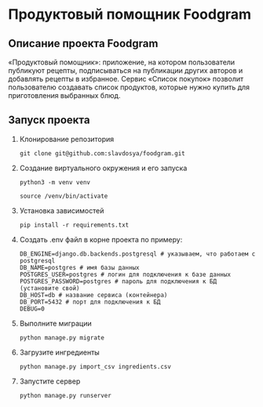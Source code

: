 # Продуктовый помощник Foodgram

## Описание проекта Foodgram

«Продуктовый помощник»: приложение, на котором пользователи публикуют рецепты, подписываться на публикации других авторов и добавлять рецепты в избранное. Сервис «Список покупок» позволит пользователю создавать список продуктов, которые нужно купить для приготовления выбранных блюд.

## Запуск проекта
1. Клонирование репозитория
   ```
   git clone git@github.com:slavdosya/foodgram.git
   ```
3. Создание виртуального окружения и его запуска
   ```
   python3 -m venv venv
   ```
   ```
   source /venv/bin/activate
   ```
5. Установка зависимостей
   ```
   pip install -r requirements.txt
   ```
7. Создать .env файл в корне проекта по примеру:
   ```
   DB_ENGINE=django.db.backends.postgresql # указываем, что работаем с postgresql
   DB_NAME=postgres # имя базы данных
   POSTGRES_USER=postgres # логин для подключения к базе данных
   POSTGRES_PASSWORD=postgres # пароль для подключения к БД (установите свой)
   DB_HOST=db # название сервиса (контейнера)
   DB_PORT=5432 # порт для подключения к БД
   DEBUG=0
   ```
8. Выполните миграции
   ```
   python manage.py migrate
   ```
9. Загрузите ингредиенты
    ```
    python manage.py import_csv ingredients.csv
    ```
10. Запустите сервер
    ```
    python manage.py runserver
    ```
   
